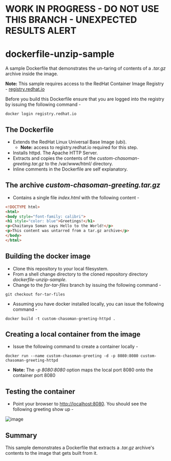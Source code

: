 # WORK IN PROGRESS - DO NOT USE THIS BRANCH - UNEXPECTED RESULTS ALERT
# dockerfile-unzip-sample
A sample Dockerfile that demonstrates the un-taring of contents of a *.tar.gz* archive inside the image. 

**Note:** This sample requires access to the RedHat Container Image Registry - [registry.redhat.io](https://registry.redhat.io) 

Before you build this Dockerfile ensure that you are logged into the registry by issuing the following command -
```
docker login registry.redhat.io
```
## The Dockerfile
- Extends the RedHat Linux Universal Base Image (ubi).
  - **Note:** access to registry.redhat.io required for this step.
- Installs httpd. The Apache HTTP Server.
- Extracts and copies the contents of the *custom-chasoman-greeting.tar.gz* to the /var/www/html/ directory.
- Inline comments in the Dockerfile are self explanatory.
## The archive *custom-chasoman-greeting.tar.gz*
- Contains a single file *index.html* with the following content -
```html
<!DOCTYPE html>
<html>
<body style="font-family: calibri">
<h1 style="color: blue">Greetings!</h1>
<p>Chaitanya Soman says Hello to the World!</p>
<p>This content was untarred from a tar.gz archive</p>
</body>
</html>
```
## Building the docker image
- Clone this repository to your local filesystem.
- From a shell change directory to the cloned repository directory *dockerfile-unzip-sample*.
- Change to the *for-tar-files* branch by issuing the following command -
```
git checkout for-tar-files
```
- Assuming you have docker installed locally, you can issue the following command - 
```
docker build -t custom-chasoman-greeting-httpd .
```
## Creating a local container from the image
- Issue the following command to create a container locally - 
```
docker run --name custom-chasoman-greeting -d -p 8080:8080 custom-chasoman-greeting-httpd
```
  - **Note:** The *-p 8080:8080* option maps the local port 8080 onto the container port 8080
## Testing the container
- Point your browser to [http://localhost:8080](http://localhost:8080). You should see the following greeting show up - 

![image](https://user-images.githubusercontent.com/20875397/127770294-694dfec2-5fc8-4eb3-b9ef-ee32dd0dd1f1.png)

## Summary
This sample demonstrates a Dockerfile that extracts a *.tar.gz* archive's contents to the image that gets built from it.
